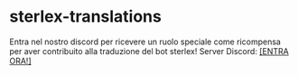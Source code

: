 # sterlex-translations
Entra nel nostro discord per ricevere un ruolo speciale come ricompensa per aver contribuito alla traduzione del bot sterlex!
Server Discord: [[ENTRA ORA!]](https://discord.gg/rrrfabH)
